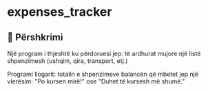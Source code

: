 # expenses_tracker
## 📌 Përshkrimi
Një program i thjeshtë ku përdoruesi jep:
të ardhurat mujore
një listë shpenzimesh (ushqim, qira, transport, etj.)

Programi llogarit:
totalin e shpenzimeve
balancën që mbetet
jep një vlerësim: "Po kursen mirë!" ose "Duhet të kursesh më shumë."
